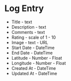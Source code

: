 # Log Entry

* Title - text
* Description - text
* Comments - text
* Rating - scale of 1 - 10
* Image - text - URL
* Start Date - DateTime
* End Date - DateTime
* Latitude - Number - Float
* Longitude - Number - Float
* Created At - DateTime
* Updated At - DateTime